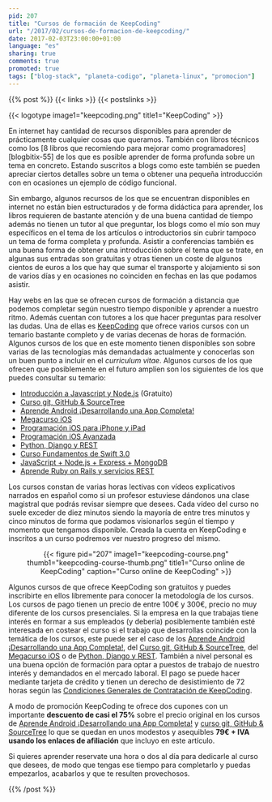 ```yaml
---
pid: 207
title: "Cursos de formación de KeepCoding"
url: "/2017/02/cursos-de-formacion-de-keepcoding/"
date: 2017-02-03T23:00:00+01:00
language: "es"
sharing: true
comments: true
promoted: true
tags: ["blog-stack", "planeta-codigo", "planeta-linux", "promocion"]
---
```


{{% post %}}
{{< links >}}
{{< postslinks >}}

{{< logotype image1="keepcoding.png" title1="KeepCoding" >}}

En internet hay cantidad de recursos disponibles para aprender de prácticamente cualquier cosas que queramos. También con libros técnicos como los [8 libros que recomiendo para mejorar como programadores][blogbitix-55] de los que es posible aprender de forma profunda sobre un tema en concreto. Estando suscritos a blogs como este también se pueden apreciar ciertos detalles sobre un tema o obtener una pequeña introducción con en ocasiones un ejemplo de código funcional.

Sin embargo, algunos recursos de los que se encuentran disponibles en internet no están bien estructurados y de forma didáctica para aprender, los libros requieren de bastante atención y de una buena cantidad de tiempo además no tienen un tutor al que preguntar, los blogs como el mío son muy específicos en el tema de los artículos o introductorios sin cubrir tampoco un tema de forma completa y profunda. Asistir a conferencias también es una buena forma de obtener una introducción sobre el tema que se trate, en algunas sus entradas son gratuitas y otras tienen un coste de algunos cientos de euros a los que hay que sumar el transporte y alojamiento si son de varios días y en ocasiones no coinciden en fechas en las que podamos asistir.

Hay webs en las que se ofrecen cursos de formación a distancia que podemos completar según nuestro tiempo disponible y aprender a nuestro ritmo. Además cuentan con tutores a los que hacer preguntas para resolver las dudas. Una de ellas es [KeepCoding](http://keepcoding.es/?affcode=897_eznkgvrg) que ofrece varios cursos con un temario bastante completo y de varias decenas de horas de formación. Algunos cursos de los que en este momento tienen disponibles son sobre varias de las tecnologías más demandadas actualmente y conocerlas son un buen punto a incluir en el _curriculum vitae_. Algunos cursos de los que ofrecen que posiblemente en el futuro amplíen son los siguientes de los que puedes consultar su temario:

* [Introducción a Javascript y Node.js](http://keepcoding.es/p/intruduccion-javascript-node-js-express-mongodb-gratis/?affcode=897_eznkgvrg) (Gratuito)
* [Curso git, GitHub & SourceTree](http://keepcoding.es/p/git-github-sourcetree-agbotraining/?product_id=12902&coupon_code=PICO-DEV&affcode=897_eznkgvrg)
* [Aprende Android ¡Desarrollando una App Completa!](http://keepcoding.es/p/fundamentos-android-online/?product_id=6517&coupon_code=PICO-DEV&affcode=897_eznkgvrg)
* [Megacurso iOS](http://keepcoding.es/p/megacurso-ios/?affcode=897_eznkgvrg)
* [Programación iOS para iPhone y iPad](http://keepcoding.es/p/fundamentos-ios-online/?affcode=897_eznkgvrg)
* [Programación iOS Avanzada](http://keepcoding.es/p/programacion-ios-avanzada/?affcode=897_eznkgvrg)
* [Python, Django y REST](http://keepcoding.es/p/python-django-y-rest/?affcode=897_eznkgvrg)
* [Curso Fundamentos de Swift 3.0](http://keepcoding.es/p/curso-fundamentos-de-swift-3/?affcode=897_eznkgvrg)
* [JavaScript + Node.js + Express + MongoDB](http://keepcoding.es/p/curso-javascript-node-js-express-mongodb-completo/?affcode=897_eznkgvrg)
* [Aprende Ruby on Rails y servicios REST](http://keepcoding.es/p/ruby-on-rails/?affcode=897_eznkgvrg)

Los cursos constan de varias horas lectivas con vídeos explicativos narrados en español como si un profesor estuviese dándonos una clase magistral que podrás revisar siempre que desees. Cada vídeo del curso no suele exceder de diez minutos siendo la mayoría de entre tres minutos y cinco minutos de forma que podamos visionarlos según el tiempo y momento que tengamos disponible. Creada la cuenta en KeepCoding e inscritos a un curso podremos ver nuestro progreso del mismo.

<div class="media" style="text-align: center;">
    {{< figure pid="207"
        image1="keepcoding-course.png" thumb1="keepcoding-course-thumb.png" title1="Curso online de KeepCoding"
        caption="Curso online de KeepCoding" >}}
</div>

Algunos cursos de que ofrece KeepCoding son gratuitos y puedes inscribirte en ellos libremente para conocer la metodología de los cursos. Los cursos de pago tienen un precio de entre 100€ y 300€, precio no muy diferente de los cursos presenciales. Si la empresa en la que trabajas tiene interés en formar a sus empleados (y debería) posiblemente también esté interesada en costear el curso si el trabajo que desarrollas coincide con la temática de los cursos, este puede ser el caso de los [Aprende Android ¡Desarrollando una App Completa!](http://keepcoding.es/p/fundamentos-android-online/?product_id=6517&coupon_code=PICO-DEV&affcode=897_eznkgvrg), del [Curso git, GitHub & SourceTree](http://keepcoding.es/p/git-github-sourcetree-agbotraining/?product_id=12902&coupon_code=PICO-DEV&affcode=897_eznkgvrg), del [Megacurso iOS](http://keepcoding.es/p/megacurso-ios/?affcode=897_eznkgvrg) o de [Python, Django y REST](http://keepcoding.es/p/python-django-y-rest/?affcode=897_eznkgvrg). También a nivel personal es una buena opción de formación para optar a puestos de trabajo de nuestro interés y demandados en el mercado laboral. El pago se puede hacer mediante tarjeta de crédito y tienen un derecho de desistimiento de 72 horas según las [Condiciones Generales de Contratación de KeepCoding](http://keepcoding.es/p/condiciones-generales-contratacion/?affcode=897_eznkgvrg).

A modo de promoción KeepCoding te ofrece dos cupones con un importante **descuento de casi el 75%** sobre el precio original en los cursos de [Aprende Android ¡Desarrollando una App Completa!](http://keepcoding.es/p/fundamentos-android-online/?product_id=6517&coupon_code=PICO-DEV&affcode=897_eznkgvrg) y [curso git, GitHub & SourceTree](http://keepcoding.es/p/git-github-sourcetree-agbotraining/?product_id=12902&coupon_code=PICO-DEV&affcode=897_eznkgvrg) lo que se quedan en unos modestos y asequibles **79€ + IVA usando los enlaces de afiliación** que incluyo en este artículo.

Si quieres aprender reservate una hora o dos al día para dedicarle al curso que desees, de modo que tengas ese tiempo para completarlo y puedas empezarlos, acabarlos y que te resulten provechosos.

{{% /post %}}
